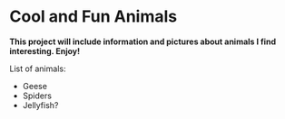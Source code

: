 # Cool and Fun Animals
**This project will include information and pictures about animals I find interesting. Enjoy!**

List of animals:
- Geese
- Spiders
- Jellyfish?
